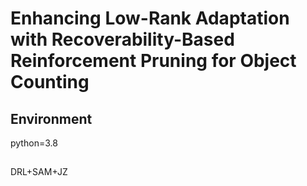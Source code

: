 # Enhancing Low-Rank Adaptation with Recoverability-Based Reinforcement Pruning for Object Counting 

## Environment
python=3.8

## 
DRL+SAM+JZ
